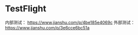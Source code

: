 #  TestFlight
内部测试： https://www.jianshu.com/p/4be185e4069c
外部测试：https://www.jianshu.com/p/3e6cce6bc51a

